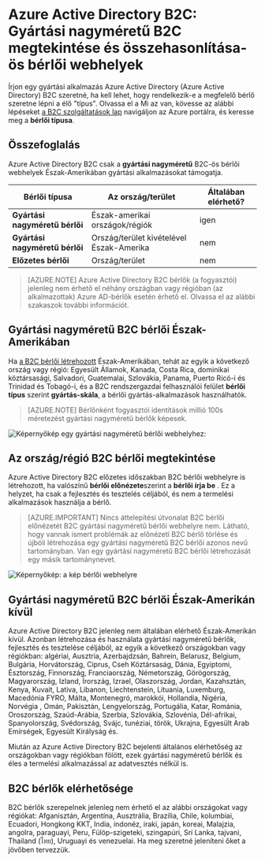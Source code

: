 <properties
    pageTitle="Azure Active Directory B2C: Gyártási nagyméretű B2C megtekintése és összehasonlítása-ös bérlői webhelyek |} Microsoft Azure"
    description="A tematikus típusokat az Azure Active Directory B2C bérlők"
    services="active-directory-b2c"
    documentationCenter=""
    authors="swkrish"
    manager="mbaldwin"
    editor="bryanla"/>

<tags
    ms.service="active-directory-b2c"
    ms.workload="identity"
    ms.tgt_pltfrm="na"
    ms.devlang="na"
    ms.topic="article"
    ms.date="08/30/2016"
    ms.author="swkrish"/>

# <a name="azure-active-directory-b2c-production-scale-vs-preview-b2c-tenants"></a>Azure Active Directory B2C: Gyártási nagyméretű B2C megtekintése és összehasonlítása-ös bérlői webhelyek

Írjon egy gyártási alkalmazás Azure Active Directory (Azure Active Directory) B2C szeretné, ha kell lehet, hogy rendelkezik-e a megfelelő bérlő szeretne lépni a élő "típus". Olvassa el a Mi az van, kövesse az alábbi lépéseket [a B2C szolgáltatások lap](active-directory-b2c-app-registration.md#navigate-to-the-b2c-features-blade) navigáljon az Azure portálra, és keresse meg a **bérlői típusa**.

## <a name="summary"></a>Összefoglalás

Azure Active Directory B2C csak a **gyártási nagyméretű** B2C-ös bérlői webhelyek Észak-Amerikában gyártási alkalmazásokat támogatja.

| Bérlői típusa | Az ország/terület | Általában elérhető? |
| ----------- | -------------- | --------------------- |
| **Gyártási nagyméretű bérlői** | Észak-amerikai országok/régiók | igen |
| **Gyártási nagyméretű bérlői** | Ország/terület kivételével Észak-Amerika | nem |
| **Előzetes bérlői** | Ország/terület | nem |

> [AZURE.NOTE]
Azure Active Directory B2C bérlők (a fogyasztói) jelenleg nem érhető el néhány országban vagy régióban (az alkalmazottak) Azure AD-bérlők esetén érhető el. Olvassa el az alábbi szakaszok további információt.

## <a name="production-scale-b2c-tenant-in-north-america"></a>Gyártási nagyméretű B2C bérlői Észak-Amerikában

Ha [a B2C bérlői létrehozott](active-directory-b2c-get-started.md) Észak-Amerikában, tehát az egyik a következő ország vagy régió: Egyesült Államok, Kanada, Costa Rica, dominikai köztársasági, Salvadori, Guatemalai, Szlovákia, Panama, Puerto Ricó-i és Trinidad és Tobagó-i, és a B2C rendszergazdai felhasználói felület **bérlői típus** szerint **gyártás-skála**, a bérlői gyártás-alkalmazások használhatók.

> [AZURE.NOTE]
Bérlőnként fogyasztói identitások millió 100s méretezést gyártási nagyméretű bérlők képesek.

![Képernyőkép egy gyártási nagyméretű bérlői webhelyhez:](./media/active-directory-b2c-reference-tenant-type/production-scale-b2c-tenant.png)

## <a name="preview-b2c-tenant-in-any-countryregion"></a>Az ország/régió B2C bérlői megtekintése

Azure Active Directory B2C előzetes időszakban B2C bérlői webhelyre is létrehozott, ha valószínű **bérlői előnézete**szerint a **bérlői írja be** . Ez a helyzet, ha csak a fejlesztés és tesztelés céljából, és nem a termelési alkalmazások használja a bérlő.

> [AZURE.IMPORTANT]
Nincs áttelepítési útvonalat B2C bérlői előnézetét B2C gyártási nagyméretű bérlői webhelyre nem. Látható, hogy vannak ismert problémák az előnézeti B2C bérlő törlése és újbóli létrehozása egy gyártási nagyméretű B2C bérlői azonos nevű tartományban. Van egy gyártási nagyméretű B2C bérlői létrehozását egy másik tartománynevet.

![Képernyőkép: a kép bérlői webhelyre](./media/active-directory-b2c-reference-tenant-type/preview-b2c-tenant.png)

## <a name="production-scale-b2c-tenant-outside-of-north-america"></a>Gyártási nagyméretű B2C bérlői Észak-Amerikán kívül

Azure Active Directory B2C jelenleg nem általában elérhető Észak-Amerikán kívül. Azonban létrehozása és használata gyártási nagyméretű bérlők, fejlesztés és tesztelése céljából, az egyik a következő országokban vagy régiókban: algériai, Ausztria, Azerbajdzsán, Bahrein, Belarusz, Belgium, Bulgária, Horvátország, Ciprus, Cseh Köztársaság, Dánia, Egyiptomi, Észtország, Finnország, Franciaország, Németország, Görögország, Magyarország, Izland, Írország, Izrael, Olaszország, Jordan, Kazahsztán, Kenya, Kuvait, Lativa, Libanon, Liechtenstein, Lituania, Luxemburg, Macedónia FYRO, Málta, Montenegró, marokkói, Hollandia, Nigéria, Norvégia , Omán, Pakisztán, Lengyelország, Portugália, Katar, Románia, Oroszország, Szaúd-Arábia, Szerbia, Szlovákia, Szlovénia, Dél-afrikai, Spanyolország, Svédország, Svájc, tunéziai, török, Ukrajna, Egyesült Arab Emírségek, Egyesült Királyság és.

Miután az Azure Active Directory B2C bejelenti általános elérhetőség az országokban vagy régiókban fölött, ezek gyártási nagyméretű bérlők és éles a termelési alkalmazással az adatvesztés nélkül is.

## <a name="availability-of-b2c-tenants"></a>B2C bérlők elérhetősége

B2C bérlők szerepelnek jelenleg nem érhető el az alábbi országokat vagy régiókat: Afganisztán, Argentína, Ausztrália, Brazília, Chile, kolumbiai, Ecuadori, Hongkong KKT, India, indonéz, iraki, japán, koreai, Malajzia, angolra, paraguayi, Peru, Fülöp-szigeteki, szingapúri, Srí Lanka, tajvani, Thailand (ไทย), Uruguayi és venezuelai. Ha meg szeretné jeleníteni őket a jövőben tervezzük.

